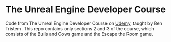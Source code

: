 # The Unreal Engine Developer Course
Code from The Unreal Engine Developer Course on <a href="https://www.udemy.com/unrealcourse/learn/v4/overview">Udemy</a>, taught by Ben Tristem. This repo contains only sections 2 and 3 of the course, which consists of the Bulls and Cows game and the Escape the Room game. 

